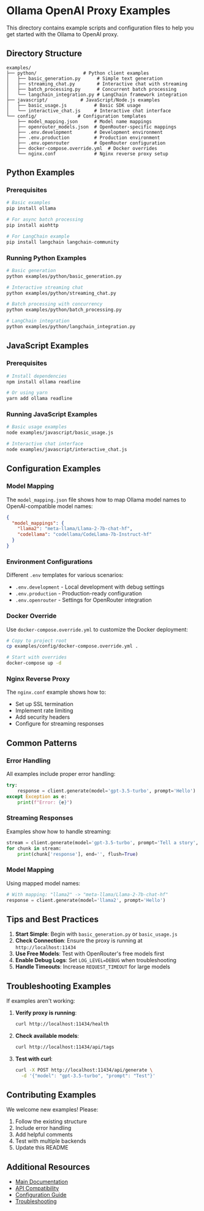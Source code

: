 # Ollama OpenAI Proxy Examples

This directory contains example scripts and configuration files to help you get started with the Ollama to OpenAI proxy.

## Directory Structure

```
examples/
├── python/                 # Python client examples
│   ├── basic_generation.py      # Simple text generation
│   ├── streaming_chat.py        # Interactive chat with streaming
│   ├── batch_processing.py      # Concurrent batch processing
│   └── langchain_integration.py # LangChain framework integration
├── javascript/            # JavaScript/Node.js examples  
│   ├── basic_usage.js          # Basic SDK usage
│   └── interactive_chat.js     # Interactive chat interface
└── config/               # Configuration templates
    ├── model_mapping.json      # Model name mappings
    ├── openrouter_models.json  # OpenRouter-specific mappings
    ├── .env.development        # Development environment
    ├── .env.production         # Production environment
    ├── .env.openrouter         # OpenRouter configuration
    ├── docker-compose.override.yml  # Docker overrides
    └── nginx.conf              # Nginx reverse proxy setup
```

## Python Examples

### Prerequisites

```bash
# Basic examples
pip install ollama

# For async batch processing
pip install aiohttp

# For LangChain example
pip install langchain langchain-community
```

### Running Python Examples

```bash
# Basic generation
python examples/python/basic_generation.py

# Interactive streaming chat
python examples/python/streaming_chat.py

# Batch processing with concurrency
python examples/python/batch_processing.py

# LangChain integration
python examples/python/langchain_integration.py
```

## JavaScript Examples

### Prerequisites

```bash
# Install dependencies
npm install ollama readline

# Or using yarn
yarn add ollama readline
```

### Running JavaScript Examples

```bash
# Basic usage examples
node examples/javascript/basic_usage.js

# Interactive chat interface
node examples/javascript/interactive_chat.js
```

## Configuration Examples

### Model Mapping

The `model_mapping.json` file shows how to map Ollama model names to OpenAI-compatible model names:

```json
{
  "model_mappings": {
    "llama2": "meta-llama/Llama-2-7b-chat-hf",
    "codellama": "codellama/CodeLlama-7b-Instruct-hf"
  }
}
```

### Environment Configurations

Different `.env` templates for various scenarios:

- `.env.development` - Local development with debug settings
- `.env.production` - Production-ready configuration
- `.env.openrouter` - Settings for OpenRouter integration

### Docker Override

Use `docker-compose.override.yml` to customize the Docker deployment:

```bash
# Copy to project root
cp examples/config/docker-compose.override.yml .

# Start with overrides
docker-compose up -d
```

### Nginx Reverse Proxy

The `nginx.conf` example shows how to:
- Set up SSL termination
- Implement rate limiting
- Add security headers
- Configure for streaming responses

## Common Patterns

### Error Handling

All examples include proper error handling:

```python
try:
    response = client.generate(model='gpt-3.5-turbo', prompt='Hello')
except Exception as e:
    print(f"Error: {e}")
```

### Streaming Responses

Examples show how to handle streaming:

```python
stream = client.generate(model='gpt-3.5-turbo', prompt='Tell a story', stream=True)
for chunk in stream:
    print(chunk['response'], end='', flush=True)
```

### Model Mapping

Using mapped model names:

```python
# With mapping: "llama2" -> "meta-llama/Llama-2-7b-chat-hf"
response = client.generate(model='llama2', prompt='Hello')
```

## Tips and Best Practices

1. **Start Simple**: Begin with `basic_generation.py` or `basic_usage.js`
2. **Check Connection**: Ensure the proxy is running at `http://localhost:11434`
3. **Use Free Models**: Test with OpenRouter's free models first
4. **Enable Debug Logs**: Set `LOG_LEVEL=DEBUG` when troubleshooting
5. **Handle Timeouts**: Increase `REQUEST_TIMEOUT` for large models

## Troubleshooting Examples

If examples aren't working:

1. **Verify proxy is running**:
   ```bash
   curl http://localhost:11434/health
   ```

2. **Check available models**:
   ```bash
   curl http://localhost:11434/api/tags
   ```

3. **Test with curl**:
   ```bash
   curl -X POST http://localhost:11434/api/generate \
     -d '{"model": "gpt-3.5-turbo", "prompt": "Test"}'
   ```

## Contributing Examples

We welcome new examples! Please:

1. Follow the existing structure
2. Include error handling
3. Add helpful comments
4. Test with multiple backends
5. Update this README

## Additional Resources

- [Main Documentation](../README.md)
- [API Compatibility](../docs/API_COMPATIBILITY.md)
- [Configuration Guide](../docs/CONFIGURATION.md)
- [Troubleshooting](../docs/TROUBLESHOOTING.md)